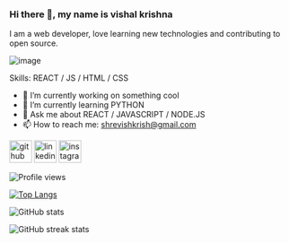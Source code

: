 ### Hi there 👋, my name is vishal krishna
I am a web developer, love learning new technologies and contributing to open source. 


![image](https://user-images.githubusercontent.com/121739011/210302647-a2e3d211-7659-477d-bcb6-fb18d98a6ed1.png) 

Skills:  REACT / JS / HTML / CSS

- 🔭 I’m currently working on something cool 
- 🌱 I’m currently learning PYTHON
- 💬 Ask me about REACT / JAVASCRIPT / NODE.JS 
- 📫 How to reach me: shrevishkrish@gmail.com 


[<img src='https://cdn.jsdelivr.net/npm/simple-icons@3.0.1/icons/github.svg' alt='github' height='40'>](https://github.com/vishalkrishna8) [<img src='https://cdn.jsdelivr.net/npm/simple-icons@3.0.1/icons/linkedin.svg' alt='linkedin' height='40'>](https://www.linkedin.com/in/vishalkrishna8/) [<img src='https://cdn.jsdelivr.net/npm/simple-icons@3.0.1/icons/instagram.svg' alt='instagram' height='40'>](https://www.instagram.com/vishal.m.s.d/) 

![Profile views](https://gpvc.arturio.dev/vishalkrishna8) 

[![Top Langs](https://github-readme-stats.vercel.app/api/top-langs/?username=vishalkrishna8)](https://github.com/anuraghazra/github-readme-stats)

![GitHub stats](https://github-readme-stats.vercel.app/api?username=vishalkrishna8&show_icons=true)  

![GitHub streak stats](https://streak-stats.demolab.com/?user=vishalkrishna8)  

 
